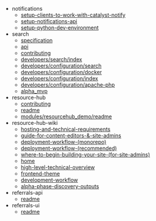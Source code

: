 - notifications
  - [setup-clients-to-work-with-catalyst-notify](notifications/setup-clients-to-work-with-catalyst-notify)
  - [setup-notifications-api](notifications/setup-notifications-api)
  - [setup-python-dev-environment](notifications/setup-python-dev-environment)
- search
  - [specification](search/specification)
  - [api](search/api)
  - [contributing](search/contributing)
  - [developers/search/index](search/developers/search/index)
  - [developers/configuration/search](search/developers/configuration/search)
  - [developers/configuration/docker](search/developers/configuration/docker)
  - [developers/configuration/index](search/developers/configuration/index)
  - [developers/configuration/apache-php](search/developers/configuration/apache-php)
  - [alpha_mvp](search/alpha_mvp)
- resource-hub
  - [contributing](resource-hub/contributing)
  - [readme](resource-hub/readme)
  - [modules/resourcehub_demo/readme](resource-hub/modules/resourcehub_demo/readme)
- resource-hub-wiki
  - [hosting-and-technical-requirements](resource-hub-wiki/hosting-and-technical-requirements)
  - [guide-for-content-editors-&-site-admins](resource-hub-wiki/guide-for-content-editors-&-site-admins)
  - [deployment-workflow-(monorepo)](resource-hub-wiki/deployment-workflow-(monorepo))
  - [deployment-workflow-(recommended)](resource-hub-wiki/deployment-workflow-(recommended))
  - [where-to-begin-building-your-site-(for-site-admins)](resource-hub-wiki/where-to-begin-building-your-site-(for-site-admins))
  - [home](resource-hub-wiki/home)
  - [high-level-technical-overview](resource-hub-wiki/high-level-technical-overview)
  - [frontend-theme](resource-hub-wiki/frontend-theme)
  - [development-workflow](resource-hub-wiki/development-workflow)
  - [alpha-phase-discovery-outputs](resource-hub-wiki/alpha-phase-discovery-outputs)
- referrals-api
  - [readme](referrals-api/readme)
- referrals-ui
  - [readme](referrals-ui/readme)
